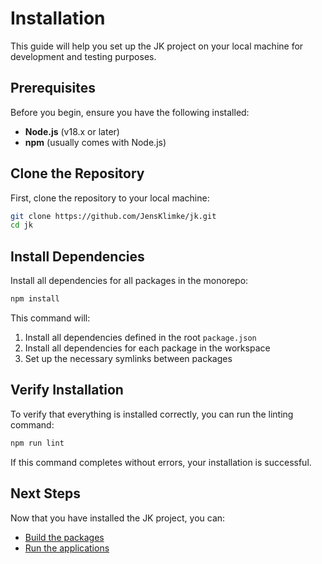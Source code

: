 # Installation

This guide will help you set up the JK project on your local machine for development and testing purposes.

## Prerequisites

Before you begin, ensure you have the following installed:

- **Node.js** (v18.x or later)
- **npm** (usually comes with Node.js)

## Clone the Repository

First, clone the repository to your local machine:

```bash
git clone https://github.com/JensKlimke/jk.git
cd jk
```

## Install Dependencies

Install all dependencies for all packages in the monorepo:

```bash
npm install
```

This command will:
1. Install all dependencies defined in the root `package.json`
2. Install all dependencies for each package in the workspace
3. Set up the necessary symlinks between packages

## Verify Installation

To verify that everything is installed correctly, you can run the linting command:

```bash
npm run lint
```

If this command completes without errors, your installation is successful.

## Next Steps

Now that you have installed the JK project, you can:

- [Build the packages](building.md)
- [Run the applications](running.md)